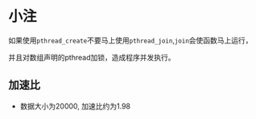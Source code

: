 小注
===

如果使用`pthread_create`不要马上使用`pthread_join`,`join`会使函数马上运行，

并且对数组声明的pthread加锁，造成程序并发执行。

加速比
---

- 数据大小为20000, 加速比约为1.98
